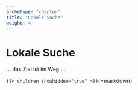```yaml
---
archetype: "chapter"
title: "Lokale Suche"
weight: 4
---
```



# Lokale Suche

... das Ziel ist im Weg ...


`{{< children showhidden="true" >}}`{=markdown}

